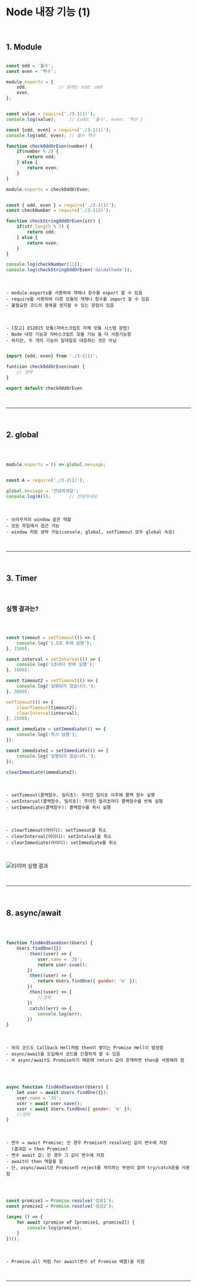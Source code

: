 # Node 내장 기능 (1)

<br>

## 1. Module 

```javascript

const odd = '홀수';
const even = '짝수';

module.exports = {
    odd,            // 원래는 odd: odd
    even,
};

```

```javascript

const value = require('./3-1(1)');
console.log(value);     // {odd: '홀수', even: '짝수'}

const {odd, even} = require('./3-1(1)');
console.log(odd, even); // 홀수 짝수

function checkOddOrEven(number) {
    if(number % 2) {
        return odd;
    } else {
        return even;
    }
}

module.exports = checkOddOrEven;
```

```javascript

const { odd, even } = require('./3-1(1)');
const checkNumber = require('./3-1(2)');

function checkStringOddOrEven(str) {
    if(str.length % 2) {
        return odd;
    } else {
        return even;
    }
}

console.log(checkNumber(11));
console.log(checkStringOddOrEven('daldalhada'));

```

<br>

    - module.exports를 사용하여 객체나 함수를 export 할 수 있음
    - require를 사용하여 다른 모듈의 객체나 함수를 import 할 수 있음
    - 불필요한 코드의 중복을 방지할 수 있는 장점이 있음

<br>

    - [참고] ES2015 모듈(자바스크립트 자체 모듈 시스템 문법)
    - Node 내장 기능과 자바스크립트 모듈 기능 둘 다 사용가능함
    - 하지만, 두 개의 기능이 일대일로 대응하는 것은 아님
  
```javascript

import {odd, even} from './3-1(1)';

funtcion checkOddOrEven(num) {
    // 생략
}

export default checkOddOrEven


```

<br>


***

<br>

## 2. global

<br>


```javascript

module.exports = () => global.message;

```

```javascript

const A = require('./3-2(1)');

global.message = '안녕하세요';
console.log(A());       // 안녕하세요

```

<br>

    - 브라우저의 window 같은 역할
    - 모든 파일에서 접근 가능
    - window 처럼 생략 가능(console, global, setTimeout 모두 global 속성)

<br>


***

<br>

## 3. Timer

<br>

### 실행 결과는?

<br>

```javascript

const timeout = setTimeout(() => {
    console.log('1.5초 후에 실행');
}, 1500);

const interval = setInterval(() => {
    console.log('1초마다 반복 실행');
}, 1000);

const timeout2 = setTimeout(() => {
    console.log('실행되지 않습니다.');
}, 3000);

setTimeout(() => {
    clearTimeout(timeout2);
    clearInterval(interval);
}, 2500);

const immediate = setImmediate(() => {
    console.log('즉시 실행');
});

const immediate2 = setImmediate(() => {
    console.log('실행되지 않습니다.');
});

clearImmediate(immediate2);

```

<br>

    - setTimeout(콜백함수, 밀리초): 주어진 밀리초 이후에 콜백 함수 실행
    - setInterval(콜백함수, 밀리초): 주어진 밀리초마다 콜백함수를 반복 실행
    - setImmediate(콜백함수): 콜백함수를 즉시 실행

<br>

    - clearTimeout(아이디): setTimeout을 취소
    - clearInterval(아이디): setIntalval을 취소
    - clearImmediate(아이디): setImmediate를 취소

<br>

![타이머 실행 결과](https://github.com/daldalhada/Express/blob/main/image/3/3-1/Node1.PNG)

<br>

***

<br>

## 8. async/await

<br>


```javascript

function findAndSaveUser(Users) {
    Users.findOne({})
        .then((user) => {
            user.name = 'JS';
            return user.svae();
        })
        .then((user) => {
            return Users.findOne({ gender: 'm' });
        })
        .then((user) => {
            //생략
        })
        .catch((err) => {
            console.log(err);
        })
}

```

<br>

    - 위의 코드도 Callback Hell처럼 then이 쌓이는 Promise Hell이 발생함
    - async/await을 도입해서 코드를 간결하게 할 수 있음
    - ※ async/await도 Promise이기 때문에 return 값이 존재하면 then을 사용해야 함


<br>

```javascript

async function findAndSaveUser(Users) {
    let user = await Users.findOne({});
    user.name = 'JS';
    user = await user.save();
    user = await Users.findOne({ gender: 'm' });
    //생략
}

```

<br>

    - 변수 = await Promise; 인 경우 Promise가 resolve딘 값이 변수에 저장
      (결과값 = then Promise)
    - 변수 await 값; 인 경우 그 값이 변수에 저장
    - await이 then 역할을 함
    - 단, async/await은 Promise의 reject를 처리하는 부분이 없어 try/catch문을 사용함


<br>

```javascript

const promise1 = Promise.resolve('성공1');
const promise2 = Promise.resolve('성공2');

(async () => {
    for await (promise of [promise1, promise2]) {
        console.log(promise);
    }
})();

```

<br>

    - Promise.all 처럼 for await(변수 of Promise 배열)을 지원

<br>

***

<br>